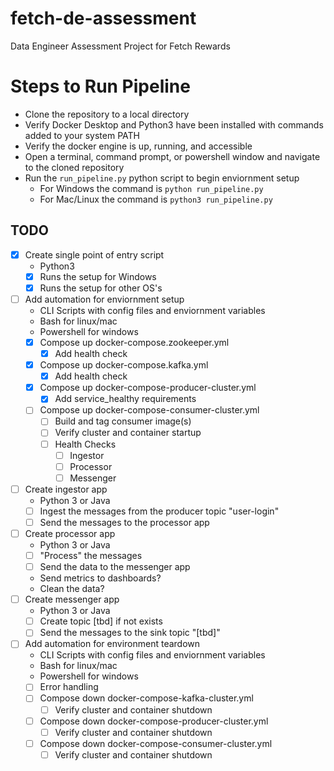 # fetch-de-assessment
 Data Engineer Assessment Project for Fetch Rewards

# Steps to Run Pipeline
- Clone the repository to a local directory
- Verify Docker Desktop and Python3 have been installed with commands added to your system PATH
- Verify the docker engine is up, running, and accessible
- Open a terminal, command prompt, or powershell window and navigate to the cloned repository
- Run the `run_pipeline.py` python script to begin enviornment setup
    - For Windows the command is `python run_pipeline.py`
    - For Mac/Linux the command is `python3 run_pipeline.py`

## TODO
- [x] Create single point of entry script
    - Python3
    - [x] Runs the setup for Windows
    - [x] Runs the setup for other OS's
- [ ] Add automation for enviornment setup
    - CLI Scripts with config files and enviornment variables
    - Bash for linux/mac
    - Powershell for windows
    - [x] Compose up docker-compose.zookeeper.yml
        - [x] Add health check
    - [x] Compose up docker-compose.kafka.yml
        - [x] Add health check
    - [x] Compose up docker-compose-producer-cluster.yml
        - [x] Add service_healthy requirements
    - [ ] Compose up docker-compose-consumer-cluster.yml
        - [ ] Build and tag consumer image\(s\)
        - [ ] Verify cluster and container startup
        - [ ] Health Checks
            - [ ] Ingestor
            - [ ] Processor
            - [ ] Messenger
- [ ] Create ingestor app
    - Python 3 or Java
    - [ ] Ingest the messages from the producer topic "user-login"
    - [ ] Send the messages to the processor app
- [ ] Create processor app
    - Python 3 or Java
    - [ ] "Process" the messages
    - [ ] Send the data to the messenger app
    - Send metrics to dashboards?
    - Clean the data?
- [ ] Create messenger app
    - Python 3 or Java
    - [ ] Create topic \[tbd\] if not exists
    - [ ] Send the messages to the sink topic "\[tbd\]"
- [ ] Add automation for environment teardown
    - CLI Scripts with config files and enviornment variables
    - Bash for linux/mac
    - Powershell for windows
    - [ ] Error handling
    - [ ] Compose down docker-compose-kafka-cluster.yml
        - [ ] Verify cluster and container shutdown
    - [ ] Compose down docker-compose-producer-cluster.yml
        - [ ] Verify cluster and container shutdown
    - [ ] Compose down docker-compose-consumer-cluster.yml
        - [ ] Verify cluster and container shutdown